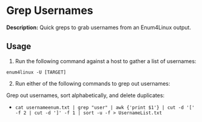 # Grep Usernames

**Description:** Quick greps to grab usernames from an Enum4Linux output. 

## Usage

1. Run the following command against a host to gather a list of usernames:

```enum4linux -U [TARGET]```

2. Run either of the following commands to grep out usernames:

Grep out usernames, sort alphabetically, and delete duplicates:

* ```cat usernameenum.txt | grep "user" | awk {'print $1'} | cut -d '[' -f 2 | cut -d ']' -f 1 | sort -u -f > UsernameList.txt```
